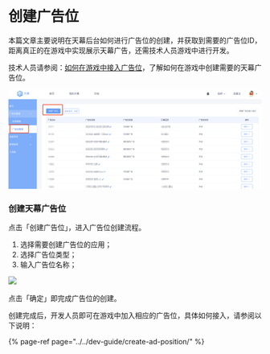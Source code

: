# 创建广告位

本篇文章主要说明在天幕后台如何进行广告位的创建，并获取到需要的广告位ID，距离真正的在游戏中实现展示天幕广告，还需技术人员游戏中进行开发。

技术人员请参阅：[如何在游戏中接入广告位](../../dev-guide/create-ad-position/)，了解如何在游戏中创建需要的天幕广告位。

![](../../.gitbook/assets/image%20%28116%29.png)

### **创建天幕广告位**

点击「创建广告位」，进入广告位创建流程。

1. 选择需要创建广告位的应用；
2. 选择广告位类型；
3. 输入广告位名称；

![](https://cdn.nlark.com/yuque/0/2019/png/254569/1557216607818-225b7cff-9612-46f5-afd8-05bfce8169bd.png?x-oss-process=image/resize,w_2000)

点击「确定」即完成广告位的创建。

创建完成后，开发人员即可在游戏中加入相应的广告位，具体如何接入，请参阅以下说明：

{% page-ref page="../../dev-guide/create-ad-position/" %}






